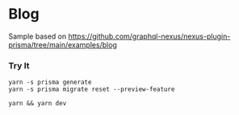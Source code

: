 # Blog
Sample based on https://github.com/graphql-nexus/nexus-plugin-prisma/tree/main/examples/blog

### Try It

```
yarn -s prisma generate
yarn -s prisma migrate reset --preview-feature
```

```
yarn && yarn dev
```
